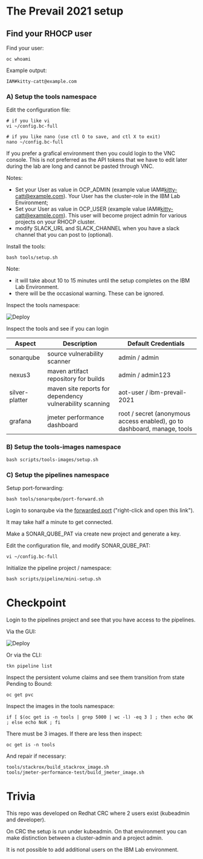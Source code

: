 # The Prevail 2021 setup

## Find your RHOCP user

Find your user:

    oc whoami

Example output:

    IAM#kitty-catt@example.com


### A) Setup the tools namespace

Edit the configuration file:  

    # if you like vi
    vi ~/config.bc-full

    # if you like nano (use ctl O to save, and ctl X to exit)
    nano ~/config.bc-full

If you prefer a grafical environment then you could login to the VNC console. This is not preferred as the API tokens that we have to edit later during the lab are long and cannot be pasted through VNC.

Notes:
- Set your User as value in OCP_ADMIN (example value IAM#kitty-catt@example.com). Your User has the cluster-role in the IBM Lab Environment;
- Set your User as value in OCP_USER (example value IAM#kitty-catt@example.com). This user will become project admin for various projects on your RHOCP cluster.
- modify SLACK_URL and SLACK_CHANNEL when you have a slack channel that you can post to (optional).

Install the tools:

    bash tools/setup.sh 

Note:
- it will take about 10 to 15 minutes until the setup completes on the IBM Lab Environment.
- there will be the occasional warning. These can be ignored.

Inspect the tools namespace: 

![Deploy](../../images/tools-namespace.png?raw=true "Title")

Inspect the tools and see if you can login

| Aspect | Description | Default Credentials |
| --- | --- | --- |
| sonarqube| source vulnerability scanner | admin / admin
| nexus3 | maven artifact repository for builds| admin / admin123
| silver-platter | maven site reports for dependency vulnerability scanning | aot-user / ibm-prevail-2021
| grafana | jmeter performance dashboard | root / secret (anonymous access enabled), go to dashboard, manage, tools


### B) Setup the tools-images namespace


    bash scripts/tools-images/setup.sh 


### C) Setup the pipelines namespace

Setup port-forwarding:

    bash tools/sonarqube/port-forward.sh

Login to sonarqube via the [forwarded port](http://localhost:9000) ("right-click and open this link").

It may take half a minute to get connected.

Make a SONAR_QUBE_PAT via create new project and generate a key. 

Edit the configuration file, and modify SONAR_QUBE_PAT:

    vi ~/config.bc-full

Initialize the pipeline project / namespace:


    bash scripts/pipeline/mini-setup.sh

# Checkpoint

Login to the pipelines project and see that you have access to the pipelines.

Via the GUI:

![Deploy](../../images/inspect-pipelines.png?raw=true "Title")

Or via the CLI:

    tkn pipeline list

Inspect the persistent volume claims and see them transition from state Pending to Bound:

    oc get pvc

Inspect the images in the tools namespace:

    if [ $(oc get is -n tools | grep 5000 | wc -l) -eq 3 ] ; then echo OK ; else echo NoK ; fi

There must be 3 images. If there are less then inspect:

    oc get is -n tools

And repair if necessary:    

    tools/stackrox/build_stackrox_image.sh
    tools/jmeter-performance-test/build_jmeter_image.sh

# Trivia

This repo was developed on Redhat CRC where 2 users exist (kubeadmin and developer). 

On CRC the setup is run under kubeadmin. On that environment you can make distinction between a cluster-admin and a project admin.

It is not possible to add additional users on the IBM Lab environment.